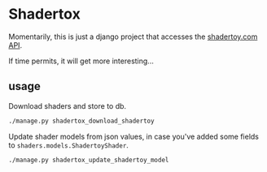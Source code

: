 # Shadertox

Momentarily, this is just a django project that accesses the 
[shadertoy.com](https://shadertoy.com) [API](https://www.shadertoy.com/api).

If time permits, it will get more interesting...

## usage

Download shaders and store to db.
```bash
./manage.py shadertox_download_shadertoy
```

Update shader models from json values, in case you've added some fields
to `shaders.models.ShadertoyShader`. 
```bash
./manage.py shadertox_update_shadertoy_model
```
